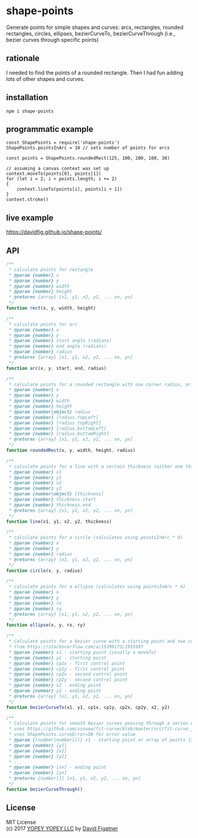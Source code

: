 # shape-points
Generate points for simple shapes and curves: arcs, rectangles, rounded rectangles, circles, ellipses, bezierCurveTo, bezierCurveThrough (i.e., bezier curves through specific points)

## rationale

I needed to find the points of a rounded rectangle. Then I had fun adding lots of other shapes and curves.

## installation

    npm i shape-points

## programmatic example

    const ShapePoints = require('shape-points')
    ShapePoints.pointsInArc = 10 // sets number of points for arcs
    
    const points = ShapePoints.roundedRect(125, 100, 200, 100, 30)

    // assuming a canvas context was set up
    context.moveTo(points[0], points[1])
    for (let i = 2; i < points.length; i += 2)
    {
        context.lineTo(points[i], points[i + 1])
    }
    context.stroke()

## live example
https://davidfig.github.io/shape-points/

## API
```js
/**
 * calculate points for rectangle
 * @param {number} x
 * @param {number} y
 * @param {number} width
 * @param {number} height
 * @returns {array} [x1, y1, x2, y2, ... xn, yn]
 */
function rect(x, y, width, height)

/**
 * calculate points for arc
 * @param {number} x
 * @param {number} y
 * @param {number} start angle (radians)
 * @param {number} end angle (radians)
 * @param {number} radius
 * @returns {array} [x1, y1, x2, y2, ... xn, yn]
 */
function arc(x, y, start, end, radius)

/**
 * calculate points for a rounded rectangle with one corner radius, or 4 separate corner radii
 * @param {number} x
 * @param {number} y
 * @param {number} width
 * @param {number} height
 * @param {number|object} radius
 * @param {number} [radius.topLeft]
 * @param {number} [radius.topRight]
 * @param {number} [radius.bottomLeft]
 * @param {number} [radius.bottomRight]
 * @returns {array} [x1, y1, x2, y2, ... xn, yn]
 */
function roundedRect(x, y, width, height, radius)

/**
 * calculate points for a line with a certain thickness (either one thickness or a starting and ending thickness)
 * @param {number} x1
 * @param {number} y1
 * @param {number} x2
 * @param {number} y2
 * @param {number|object} [thickness]
 * @param {number} thickness.start
 * @param {number} thickness.end
 * @returns {array} [x1, y1, x2, y2, ... xn, yn]
 */
function line(x1, y1, x2, y2, thickness)

/**
 * calculate points for a circle (calculates using pointsInArc * 4)
 * @param {number} x
 * @param {number} y
 * @param {number} radius
 * @returns {array} [x1, y1, x2, y2, ... xn, yn]
 */
function circle(x, y, radius)

/**
 * calculate points for a ellipse (calculates using pointsInArc * 4)
 * @param {number} x
 * @param {number} y
 * @param {number} rx
 * @param {number} ry
 * @returns {array} [x1, y1, x2, y2, ... xn, yn]
 */
function ellipse(x, y, rx, ry)

/**
 * Calculate points for a bezier curve with a starting point and two control points
 * from https://stackoverflow.com/a/15399173/1955997
 * @param {number} x1 - starting point (usually a moveTo)
 * @param {number} y1 - starting point
 * @param {number} cp1x - first control point
 * @param {number} cp1y - first control point
 * @param {number} cp2x - second control point
 * @param {number} cp2y - second control point
 * @param {number} x2 - ending point
 * @param {number} y2 - ending point
 * @returns {array} [x1, y1, x2, y2, ... xn, yn]
 */
function bezierCurveTo(x1, y1, cp1x, cp1y, cp2x, cp2y, x2, y2)

/**
 * Calculate points for smooth bezier curves passing through a series of points
 * uses https://github.com/soswow/fit-curve/blob/master/src/fit-curve.js
 * uses ShapePoints.curveError=50 for error value
 * @param {(number|number[])} x1 - starting point or array of points [x1, y1, x2, y2, ... xn, yn]
 * @param {number} [y1]
 * @param {number} [x2]
 * @param {number} [y2]
 * ...
 * @param {number} [xn] - ending point
 * @param {number} [yn]
 * @returns {number[]} [x1, y1, x2, y2, ... xn, yn]
 */
function bezierCurveThrough()

```
## License  
MIT License  
(c) 2017 [YOPEY YOPEY LLC](https://yopeyopey.com/) by [David Figatner](https://twitter.com/yopey_yopey/)

